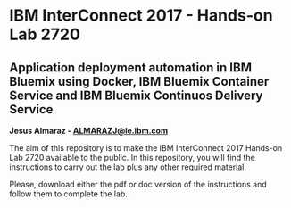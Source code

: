 # IBM InterConnect 2017 - Hands-on Lab 2720

## Application deployment automation in IBM Bluemix using Docker, IBM Bluemix Container Service and IBM Bluemix Continuos Delivery Service

**Jesus Almaraz - ALMARAZJ@ie.ibm.com**

The aim of this repository is to make the IBM InterConnect 2017 Hands-on Lab 2720 available to the public.
In this repository, you will find the instructions to carry out the lab plus any other required material.

Please, download either the pdf or doc version of the instructions and follow them to complete the lab.
